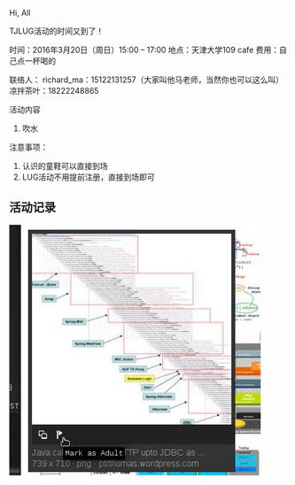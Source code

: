 Hi, All

TJLUG活动的时间又到了！

时间：2016年3月20日（周日）15:00 – 17:00
地点：天津大学109 cafe
费用：自己点一杯喝的

联络人：
richard_ma：15122131257（大家叫他马老师，当然你也可以这么叫）
凉拌茶叶：18222248865

活动内容

1. 吹水

注意事项：

1. 认识的童鞋可以直接到场
2. LUG活动不用提前注册，直接到场即可

活动记录
--------

<img src="./img/javacall.jpg" alt="java call stack trace"/>
